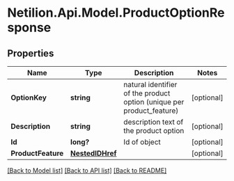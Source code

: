 # Netilion.Api.Model.ProductOptionResponse
## Properties

Name | Type | Description | Notes
------------ | ------------- | ------------- | -------------
**OptionKey** | **string** | natural identifier of the product option (unique per product_feature) | [optional] 
**Description** | **string** | description text of the product option | [optional] 
**Id** | **long?** | Id of object | [optional] 
**ProductFeature** | [**NestedIDHref**](NestedIDHref.md) |  | [optional] 

[[Back to Model list]](../README.md#documentation-for-models) [[Back to API list]](../README.md#documentation-for-api-endpoints) [[Back to README]](../README.md)

